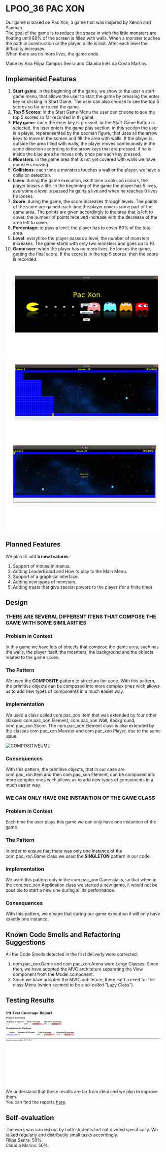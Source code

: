 ﻿# LPOO_36 PAC XON

 Our game is based on Pac Xon, a game that was inspired by Xenon and Pacman.   
 The goal of the game is to reduce the space in wich the little monsters are floating until 80% of the screen is filled with walls. When a monster touches the path in construction or the player, a life is lost. After each level the difficulty increases.  
 When there are no more lives, the game ends. 

 Made by Ana Filipa Campos Senra and Cláudia Inês da Costa Martins.

## Implemented Features

 1. **Start game**: in the beginning of the game, we show to the user a start game menu, that allows the user to start the game by pressing the enter key or clicking in Start Game. The user can also choose to see the top 5 scores so far or to exit the game. 
 2. **Top 5 Scores**: In the Start Game Menu the user can choose to see the top 5 scores so far recorded in th game.
 3. **Play game**: once the enter key is pressed, or the Start Game Button is selected, the user enters the game play section, in this section the user is a player, reperensented by the pacman figure, that uses all the arrow keys to move in the screen and fill the area with walls. If the player is outside the area filled with walls, the player moves continuously in the same direction according to the arrow keys that are pressed. If he is inside the blue area he moves only once per each key pressed.  
 4. **Monsters**: in the game area that is not yet covered with walls we have monsters moving.   
 5. **Collisions**: each time a monsters touches a wall or the player, we have a collision detection.  
 6. **Lives**: during the game execution, each time a colision occurs, the player looses a life. In the beginning of the game the player has 5 lives, everytime a level is passed he gains a live and when he reaches 0 lives he looses.
 7. **Score**: during the game, the score increases through levels. The points of the score are gained each time the player covers some part of the game area. The points are given accordingly to the area that is left to cover: the number of points received increase with the decrease of the area left to cover.   
 8. **Percentage**: to pass a level, the player has to cover 80% of the total area.  
 9. **Level**: everytime the player passes a level, the number of monsters increases. The game starts with only two monsters and goes up to 10.   
 10. **Game over**: when the player has no more lives, he looses the game, getting the final score. If the score is in the top 5 scores, then the score is recorded.  
 
 ![Begin](images/start.png)
 ![Game](images/finishedPath.png)  
 ![GAMEOVER](images/gameOver.png)

## Planned Features

We plan to add **5 new features**:
 1. Support of mouse in menus.
 2. Adding LeaderBoard and How to play to the Main Menu.
 3. Support of a graphical interface.
 4. Adding new types of monsters.
 5. Adding treats that give special powers to the player (for a finite time).

## Design

### THERE ARE SEVERAL DIFFERENT ITENS THAT COMPOSE THE GAME WITH SOME SIMILARITIES

### Problem in Context
 In this game we have lots of objects that compose the game area, such has the walls, the player itself, the mosnters, the background and the objects related to the game score.
 
### The Pattern
 We used the **COMPOSITE** pattern to structure the code. With this pattern, the primitive objects can be composed into more complex ones wich allows us to add new types of components in a much easier way.
 
### Implementation
 We used a class called com.pac_xon.Item that was extended by four other classes: com.pac_xon.Element, com.pac_xon.Wall, Background, com.pac_xon.Score. The com.pac_xon.Element class is also extended by the classes com.pac_xon.Monster and com.pac_xon.Player, due to the same issue.  
 
 ![COMPOSITIVEUML](images/CompositiveUML.png)
 
### Consequences
 With this pattern, the primitive objects, that in our case are com.pac_xon.Item and then com.pac_xon.Element, can be composed into more complex ones wich allows us to add new types of components in a much easier way.
 
  
### WE CAN ONLY HAVE ONE INSTANTION OF THE GAME CLASS

### Problem in Context
 Each time the user plays this game we can only have one instantion of the game.
 
### The Pattern
 In order to ensure that there was only one instance of the com.pac_xon.Game class we used the **SINGLETON** pattern in our code. 

### Implementation
 We used this pattern only in the com.pac_xon.Game class, so that when in the com.pac_xon.Application class we started a new game, it would not be possible to start a new one during all its performance.  

### Consequences
 With this pattern, we ensure that during our game execution it will only have exactly one instance. 


## Known Code Smells and Refactoring Suggestions

All the Code Smells detected in the first deliverly were corrected:
1. com.pac_xon.Game and com.pac_xon.Arena were Large Classes. Since then, we have adopted the MVC architeture separating the View component from the Model component.
2. Since we have adopted the MVC architeture, there isn't a need for the class Menu (which seemed to be a so-called "Lazy Class").

## Testing Results
 
 ![TestResults](images/TestMutationResults.png)
 We understand that these results are far from ideal and we plan to improve them.   
 You can find the reports [here](https://github.com/FEUP-LPOO/projecto-lpoo-2019-lpoo_36/tree/master/docs/pitest).

## Self-evaluation
The work was carried out by both students but not divided specifically. We talked regularly and distributily small tasks accordingly.   
Filipa Senra: 50%.  
Cláudia Marins: 50%.  
